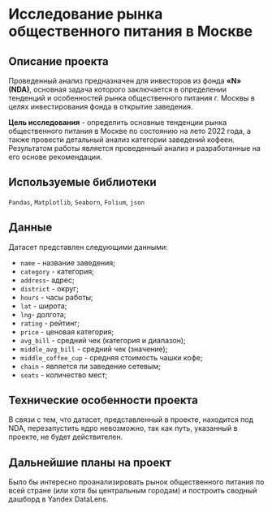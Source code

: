 # Исследование рынка общественного питания в Москве

## Описание проекта
Проведенный анализ предназначен для инвесторов из фонда **«N» (NDA)**, основная задача которого заключается в определении тенденций и особенностей рынка общественного питания г. Москвы в целях инвестирования фонда в открытие заведения. 

**Цель исследования** - определить основные тенденции рынка общественного питания в Москве по состоянию на лето 2022 года, а также провести детальный анализ категории заведений кофеен. Результатом работы является проведенный анализ и разработанные на его основе рекомендации.


## Используемые библиотеки
`Pandas`, `Matplotlib`, `Seaborn`, `Folium`, `json`

## Данные
Датасет представлен следующими данными: 
* `name` - название заведения;
* `category` - категория; 
* `address`- адрес;
* `district` - округ;
* `hours` - часы работы;
* `lat` - широта;
* `lng`- долгота;
* `rating` - рейтинг;
* `price` - ценовая категория;
* `avg_bill` - средний чек (категория и диапазон);
* `middle_avg_bill` - средний чек (значение);
* `middle_coffee_cup` - средняя стоимость чашки кофе;
* `chain` - является ли заведение сетевым;
* `seats` - количество мест;

## Технические особенности проекта
В связи с тем, что датасет, представленный в проекте, находится под NDA, перезапустить ядро невозможно, так как путь, указанный в проекте, не будет действителен. 

## Дальнейшие планы на проект
Было бы интересно проанализировать рынок общественного питания по всей стране (или хотя бы центральным городам) и построить сводный дашборд в Yandex DataLens.
